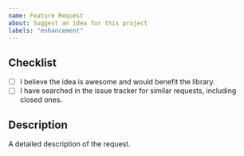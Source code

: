 ```yaml
---
name: Feature Request
about: Suggest an idea for this project
labels: "enhancement"
---
```


<!-- WARNING: Ignoring this template could lead to the issue being closed -->

## Checklist
- [ ] I believe the idea is awesome and would benefit the library.
- [ ] I have searched in the issue tracker for similar requests, including closed ones.

## Description
A detailed description of the request.
